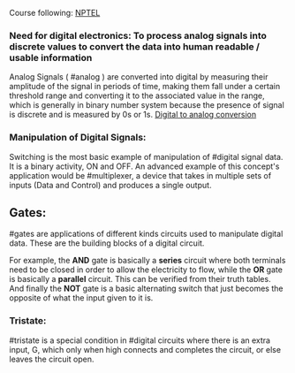 Course following: [NPTEL](https://www.youtube.com/watch?v=fwTRzApMCgs&list=PLbRMhDVUMnge4gDT0vBWjCb3Lz0HnYKkX&index=2)

### Need for digital electronics: To process analog signals into discrete values to convert the data into human readable / usable information
Analog Signals ( #analog ) are converted into digital by measuring their amplitude of the signal in periods of time, making them fall under a certain threshold range and  converting it to the associated value in the range, which is generally in binary number system because the presence of signal is discrete and is measured by 0s or 1s.
[Digital to analog conversion](https://media.geeksforgeeks.org/wp-content/uploads/DigitalElect.png)

### Manipulation of Digital Signals:
Switching is the most basic example of manipulation of #digital signal data. It is a binary activity, ON and OFF.
An advanced example of this concept's application would be #multiplexer, a device that takes in multiple sets of inputs (Data and Control) and produces a single output.  

## Gates:
#gates are applications of different kinds circuits used to manipulate digital data. These are the building blocks of a digital circuit.

For example, the **AND** gate is basically a **series** circuit where both terminals need to be closed in order to allow the electricity to flow, while the **OR** gate is basically a **parallel** circuit. This can be verified from their truth tables.
And finally the **NOT** gate is a basic alternating switch that just becomes the opposite of what the input given to it is.

### Tristate:
#tristate is a special condition in #digital circuits where there is an extra input, G, which only when high connects and completes the circuit, or else leaves the circuit open.
